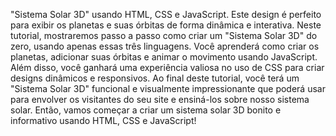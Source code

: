 "Sistema Solar 3D" usando HTML, CSS e JavaScript. Este design é perfeito para exibir os planetas e suas órbitas de forma dinâmica e interativa. Neste tutorial, mostraremos passo a passo como criar um "Sistema Solar 3D" do zero, usando apenas essas três linguagens. Você aprenderá como criar os planetas, adicionar suas órbitas e  animar o movimento usando JavaScript. Além disso, você ganhará uma experiência valiosa no uso de CSS para criar designs dinâmicos e responsivos. Ao final deste tutorial, você terá um "Sistema Solar 3D" funcional e visualmente impressionante que poderá usar para envolver os visitantes do seu site e ensiná-los sobre nosso sistema solar. Então, vamos começar a criar um sistema solar 3D bonito e informativo usando HTML, CSS e JavaScript!
